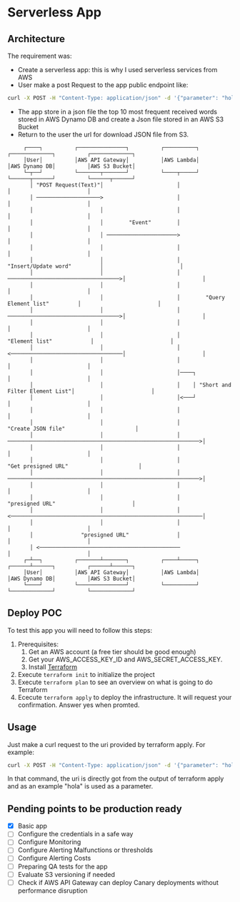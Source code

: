 # Serverless App

## Architecture

The requirement was:
* Create a serverless app: this is why I used serverless services from AWS
* User make a post Request to the app public endpoint like:
``` bash
curl -X POST -H "Content-Type: application/json" -d '{"parameter": "hola"}' $(terraform output -raw api_gateway_uri)
```
* The app store in a json file the top 10 most frequent received words stored in AWS Dynamo DB and create a Json file stored in an AWS S3 Bucket
* Return to the user the url for download JSON file from S3.

```
     ┌────┐          ┌───────────────┐          ┌──────────┐                        ┌─────────────┐          ┌─────────────┐
     │User│          │AWS API Gateway│          │AWS Lambda│                        │AWS Dynamo DB│          │AWS S3 Bucket│
     └─┬──┘          └───────┬───────┘          └────┬─────┘                        └──────┬──────┘          └──────┬──────┘
       │ "POST Request(Text)"│                       │                                     │                        │       
       │ ────────────────────>                       │                                     │                        │       
       │                     │                       │                                     │                        │       
       │                     │        "Event"        │                                     │                        │       
       │                     │ ──────────────────────>                                     │                        │       
       │                     │                       │                                     │                        │       
       │                     │                       │        "Insert/Update word"         │                        │       
       │                     │                       │ ───────────────────────────────────>│                        │       
       │                     │                       │                                     │                        │       
       │                     │                       │        "Query Element list"         │                        │       
       │                     │                       │ ───────────────────────────────────>│                        │       
       │                     │                       │                                     │                        │       
       │                     │                       │           "Element list"            │                        │       
       │                     │                       │ <───────────────────────────────────│                        │       
       │                     │                       │                                     │                        │       
       │                     │                       │────┐                                │                        │       
       │                     │                       │    │ "Short and Filter Element List"│                        │       
       │                     │                       │<───┘                                │                        │       
       │                     │                       │                                     │                        │       
       │                     │                       │                      "Create JSON file"                      │       
       │                     │                       │ ────────────────────────────────────────────────────────────>│       
       │                     │                       │                                     │                        │       
       │                     │                       │                     "Get presigned URL"                      │       
       │                     │                       │ ────────────────────────────────────────────────────────────>│       
       │                     │                       │                                     │                        │       
       │                     │                       │                       "presigned URL"                        │       
       │                     │                       │ <────────────────────────────────────────────────────────────│       
       │                     │                       │                                     │                        │       
       │               "presigned URL"               │                                     │                        │       
       │ <────────────────────────────────────────────                                     │                        │       
     ┌─┴──┐          ┌───────┴───────┐          ┌────┴─────┐                        ┌──────┴──────┐          ┌──────┴──────┐
     │User│          │AWS API Gateway│          │AWS Lambda│                        │AWS Dynamo DB│          │AWS S3 Bucket│
     └────┘          └───────────────┘          └──────────┘                        └─────────────┘          └─────────────┘
```

## Deploy POC

To test this app you will need to follow this steps:

1. Prerequisites:
    1. Get an AWS account (a free tier should be good enough)
    1. Get your AWS_ACCESS_KEY_ID and AWS_SECRET_ACCESS_KEY.
    1. Install [Terraform](https://developer.hashicorp.com/terraform/install)
1. Execute `terraform init` to initialize the project
1. Execute `terraform plan` to see an overview on what is going to do Terraform
1. Ececute `terraform apply` to deploy the infrastructure. It will request your confirmation. Answer yes when promted.

## Usage

Just make a curl request to the uri provided by terraform apply. For example:

``` bash
curl -X POST -H "Content-Type: application/json" -d '{"parameter": "hola"}' $(terraform output -raw api_gateway_uri)
```

In that command, the uri is directly got from the output of terraform apply and as an example "hola" is used as a parameter.

## Pending points to be production ready

* [x] Basic app
* [ ] Configure the credentials in a safe way
* [ ] Configure Monitoring
* [ ] Configure Alerting Malfunctions or thresholds
* [ ] Configure Alerting Costs
* [ ] Preparing QA tests for the app
* [ ] Evaluate S3 versioning if needed
* [ ] Check if AWS API Gateway can deploy Canary deployments without performance disruption
